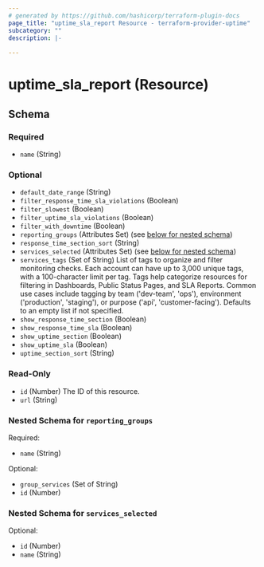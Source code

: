 ```yaml
---
# generated by https://github.com/hashicorp/terraform-plugin-docs
page_title: "uptime_sla_report Resource - terraform-provider-uptime"
subcategory: ""
description: |-
  
---
```


# uptime_sla_report (Resource)





<!-- schema generated by tfplugindocs -->
## Schema

### Required

- `name` (String)

### Optional

- `default_date_range` (String)
- `filter_response_time_sla_violations` (Boolean)
- `filter_slowest` (Boolean)
- `filter_uptime_sla_violations` (Boolean)
- `filter_with_downtime` (Boolean)
- `reporting_groups` (Attributes Set) (see [below for nested schema](#nestedatt--reporting_groups))
- `response_time_section_sort` (String)
- `services_selected` (Attributes Set) (see [below for nested schema](#nestedatt--services_selected))
- `services_tags` (Set of String) List of tags to organize and filter monitoring checks. 
Each account can have up to 3,000 unique tags, with a 100-character limit per tag. 
Tags help categorize resources for filtering in Dashboards, Public Status Pages, and SLA Reports. 
Common use cases include tagging by team ('dev-team', 'ops'), environment ('production', 'staging'), 
or purpose ('api', 'customer-facing'). Defaults to an empty list if not specified.
- `show_response_time_section` (Boolean)
- `show_response_time_sla` (Boolean)
- `show_uptime_section` (Boolean)
- `show_uptime_sla` (Boolean)
- `uptime_section_sort` (String)

### Read-Only

- `id` (Number) The ID of this resource.
- `url` (String)

<a id="nestedatt--reporting_groups"></a>
### Nested Schema for `reporting_groups`

Required:

- `name` (String)

Optional:

- `group_services` (Set of String)
- `id` (Number)


<a id="nestedatt--services_selected"></a>
### Nested Schema for `services_selected`

Optional:

- `id` (Number)
- `name` (String)
